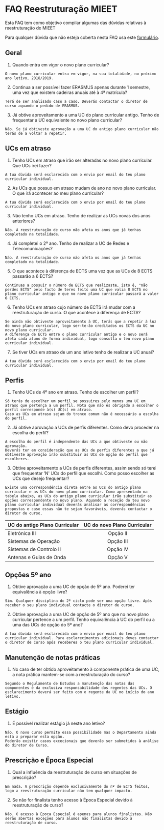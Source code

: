 # FAQ Reestruturação MIEET
Esta FAQ tem como objetivo compilar algumas das dúvidas relativas à reestruturação do MIEET

Para qualquer dúvida que não esteja coberta nesta FAQ usa este [formulário](https://goo.gl/forms/LLgkEyHQdqoEMygn2).

## Geral
1. Quando entra em vigor o novo plano curricular?
```
O novo plano curricular entra em vigor, na sua totalidade, no próximo ano letivo, 2018/2019.
```

2. Continua a ser possível fazer ERASMUS apenas durante 1 semestre, uma vez que existem cadeiras anuais até à 4ª matrícula?
```
Terá de ser analisado caso a caso. Deverás contactar o diretor de curso aquando o pedido de ERASMUS.
```

3.  Já obtive aproveitamento a uma UC do plano curricular antigo. Tenho de frequentar a UC equivalente no novo plano curricular?
```
Não. Se já obtiveste aprovação a uma UC do antigo plano curricular não terás de a voltar a repetir.
```

## UCs em atraso
1. Tenho UCs em atraso que irão ser alteradas no novo plano curricular. Que UCs irei fazer?
```
A tua dúvida será esclarecida com o envio por email do teu plano curricular individual.
```

2. As UCs que possuo em atraso mudam de ano no novo plano curricular. O que irá acontecer ao meu plano curricular?

```
A tua dúvida será esclarecida com o envio por email do teu plano curricular individual.
```

3. Não tenho UCs em atraso. Tenho de realizar as UCs novas dos anos anteriores?
```
Não. A reestruturação de curso não afeta os anos que já tenhas completado na totalidade.
```

4. Já completei o 2º ano. Tenho de realizar a UC de Redes e Telecomunicações?

```
Não. A reestruturação de curso não afeta os anos que já tenhas completado na totalidade.
```

5. O que acontece à diferença de ECTS uma vez que as UCs de 8 ECTS passarão a 6 ECTS?
```
Continuas a possuir o número de ECTS que realizaste, isto é, "não perdes ECTS" pelo facto de teres feito uma UC que valia 8 ECTS no plano curricular antigo e que no novo plano curricular passará a valer 6 ECTS.
```

6. Tenho UCs em atraso cujo número de ECTS irá mudar com a reestruturação de curso. O que acontece à diferença de ECTS?
```
Se ainda não obtiveste aproveitamento à UC, terás que a repetir à luz do novo plano curricular, logo ser-te-ão creditados os ECTS da UC no novo plano curricular.
A diferença de ECTS entre o plano curricular antigo e o novo será afeta cada aluno de forma individual, logo consulta o teu novo plano curricular individual.
```

7. Se tiver UCs em atraso de um ano letivo tenho de realizar a UC anual?
```
A tua dúvida será esclarecida com o envio por email do teu plano curricular individual.
```

## Perfis
1. Tenho UCs de 4º ano em atraso. Tenho de escolher um perfil?
```
Só terás de escolher um perfil se possuires pelo menos uma UC em atraso que pertença a um perfil. Nota que não és obrigado a escolher o perfil corresponde à(s) UC(s) em atraso.
Caso as UCs em atraso sejam do tronco comum não é necessário a escolha do perfil.
```

2. Já obtive aprovação a UCs de perfis diferentes. Como devo proceder na escolha do perfil?
```
A escolha do perfil é independente das UCs a que obtiveste ou não aprovação.
Deverás ter em consideração que as UCs de perfis diferentes a que já obtiveste aprovação irão substituir as UCs de opção do perfil que escolheres.
```

3. Obtive aproveitamento a UCs de perfis diferentes, assim sendo só terei que frequentar 'N' UCs do perfil que escolhi. Como posso escolher as UCs que desejo frequentar?
```
Existe uma correspondência direta entre as UCs do antigo plano curricular e as UCs do novo plano curricular. Como apresentado na tabela abaixo, as UCs do antigo plano curricular irão substituir as opções correspondente no novo plano. Aquando a receção do teu novo plano curricular individual deverás analisar as correspondências propostas e caso essas não te sejam favoráveis, deverás contactar o diretor de curso.
```

| UC do antigo Plano Curricular |    UC do novo Plano Curricular    |
|:------------------------------|:---------------------------------:|
|Eletrónica III                 |        Opção II                   |
|Sistemas de Operação           |        Opção III                  |
|Sistemas de Controlo II        |        Opção IV                   |
|Antenas e Guias de Onda        |        Opção V                    |

## Opções 5º ano
1. Obtive aprovação a uma UC de opção de 5º ano. Poderei ter equivalência à opção livre?
```
Sim. Qualquer disciplina do 2º ciclo pode ser uma opção livre. Após receber o seu plano individual contacte o diretor de curso.
```

2. Obtive aprovação a uma UC de opção de 5º ano que no novo plano curricular pertence a um perfil. Tenho equivalência à UC do perfil ou a uma das UCs de opção do 5º ano?
```
A tua dúvida será esclarecida com o envio por email do teu plano curricular individual. Para esclarecimentos adicionais deves contactar o diretor de Curso após receberes o teu plano curricular individual.
```

## Manutenção de notas práticas
1. No caso de ter obtido aproveitamento à componente prática de uma UC, a nota prática mantem-se com a reestruturação do curso?
```
Segundo o Regulamento de Estudos a manutenção das notas das componentes é da exclusiva responsabilidade dos regentes das UCs. O esclarecimento deverá ser feito com o regente da UC no início do ano letivo.
```

## Estágio
1. É possível realizar estágio já neste ano letivo?
```
Não. O novo curso permite essa possibilidade mas o Departamento ainda está a preparar esta opção.
Poderão existir casos excecionais que deverão ser submetidos à análise do diretor de Curso.
```

## Prescrição e Época Especial
1. Qual a influência da reestruturação de curso em situações de prescrição?
```
Em nada. A prescrição depende exclusivamente do nº de ECTS feitos, logo a reestruturação curricular não tem qualquer impacto.
```

2. Se não for finalista tenho acesso à Época Especial devido à reestruturação de curso?
```
Não. O acesso à Época Especial é apenas para alunos finalistas. Não serão abertas exceções para alunos não finalistas devido à reestruturação de curso.
```

